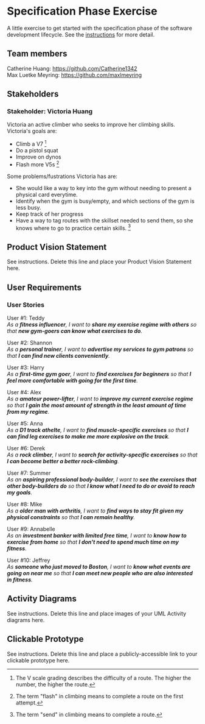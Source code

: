 # Specification Phase Exercise

A little exercise to get started with the specification phase of the software development lifecycle. See the [instructions](instructions.md) for more detail.

## Team members

Catherine Huang: https://github.com/Catherine1342  
Max Luetke Meyring: https://github.com/maxlmeyring

## Stakeholders

### Stakeholder: Victoria Huang

Victoria an active climber who seeks to improve her climbing skills.
Victoria's goals are:
- Climb a V7 [^1]
- Do a pistol squat
- Improve on dynos
- Flash more V5s [^2]

Some problems/fustrations Victoria has are:
- She would like a way to key into the gym without needing to present a physical card everytime.
- Identify when the gym is busy/empty, and which sections of the gym is less busy.
- Keep track of her progress
- Have a way to tag routes with the skillset needed to send them, so she knows where to go to practice certain skills. [^3]

[^1]: The V scale grading describes the difficulty of a route. The higher the number, the higher the route.
[^2]: The term "flash" in climbing means to complete a route on the first attempt.
[^3]: The term "send" in climbing means to complete a route.


## Product Vision Statement

See instructions. Delete this line and place your Product Vision Statement here.

## User Requirements

### User Stories
User #1: Teddy  
*As a **fitness influencer**, I want to **share my exercise regime with others** so that **new gym-goers can know what exercises to do**.*

User #2: Shannon  
*As a **personal trainer**, I want to **advertise my services to gym patrons** so that **I can find new clients conveniently**.*

User #3: Harry  
*As a **first-time gym goer**, I want to **find exercises for beginners** so that **I feel more comfortable with going for the first time**.*

User #4: Alex  
*As a **amateur power-lifter**, I want to **improve my current exercise regime** so that **I gain the most amount of strength in the least amount of time from my regime**.*

User #5: Anna  
*As a **D1 track athelte**, I want to **find muscle-specific exercises** so that **I can find leg exercises to make me more explosive on the track**.*

User #6: Derek  
*As a **rock climber**, I want to **search for activity-specific excercises** so that **I can become better a better rock-climbing**.*

User #7: Summer  
*As an **aspiring professional body-builder**, I want to **see the exercises that other body-builders do** so that **I know what I need to do or avoid to reach my goals**.*

User #8: Mike  
*As a **older man with arthritis**, I want to **find ways to stay fit given my physical constraints** so that **I can remain healthy**.*

User #9: Annabelle  
*As an **investment banker with limited free time**, I want to **know how to exercise from home** so that **I don't need to spend much time on my fitness**.*

User #10: Jeffrey  
*As **someone who just moved to Boston**, I want to **know what events are going on near me** so that **I can meet new people who are also interested in fitness**.*


## Activity Diagrams

See instructions. Delete this line and place images of your UML Activity diagrams here.

## Clickable Prototype

See instructions. Delete this line and place a publicly-accessible link to your clickable prototype here.
